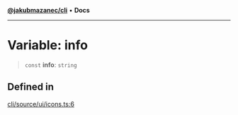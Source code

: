 [**@jakubmazanec/cli**](../../../README.md) • **Docs**

---

# Variable: info

> `const` **info**: `string`

## Defined in

[cli/source/ui/icons.ts:6](https://github.com/jakubmazanec/tools/blob/a5f92f7f2969c6804808173bd093f7dbafca1b9f/packages/cli/source/ui/icons.ts#L6)
